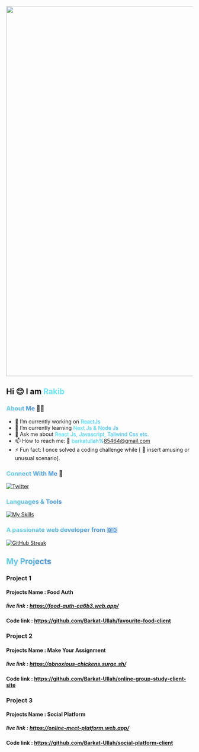 <img width="1000" height="" src="https://camo.githubusercontent.com/5b1d292467a7b41f288e50d450674ef3cfb99862405c58b6d440957ae3519c22/68747470733a2f2f666972656261736573746f726167652e676f6f676c65617069732e636f6d2f76302f622f666c6578692d636f64696e672e61707073706f742e636f6d2f6f2f64656d706769372d35323066386435662d363364342d343435332d383832322d6462633134396165323766382e6769663f616c743d6d6564696126746f6b656e3d39316330633762322d393363332d343032392d623031312d316138373033633537333064">

## Hi <g-emoji class="g-emoji" alias="blush" fallback-src="https://github.githubassets.com/images/icons/emoji/unicode/1f60a.png">😊</g-emoji> I am <span style="color:#6ee5f5 ">Rakib</span>

### <span style="background: linear-gradient(45deg, #6ee5f5, #4A90E2); -webkit-background-clip: text; color: transparent; text-shadow: 2px 2px 4px rgba(0, 0, 0, 0.1);">About Me </span>👨‍💼

- 🔭 I’m currently working on <span style="background: linear-gradient(45deg, #6ee5f5, #4A90E2); -webkit-background-clip: text; color: transparent; text-shadow: 1px 1px 2px #6ee5f5;">ReactJs</span>
- 🌱 I’m currently learning <span style="background: linear-gradient(45deg, #6ee5f5, #4A90E2); -webkit-background-clip: text; color: transparent; text-shadow: 0.5px 0.5px 1.5px #6ee5f5;">Next Js & Node Js</span>
- 💬 Ask me about <span style="background: linear-gradient(45deg, #6ee5f5, #4A90E2); -webkit-background-clip: text; color: transparent; text-shadow: 0.5px 0.5px 1.5px #6ee5f5;">React Js, Javascript, Tailwind Css etc.</span>
- 📫 How to reach me: 📩 <a href="mailto:barkatullah%85464@gmail.com" style="color: #6ee5f5; text-decoration: none; cursor: pointer; background: linear-gradient(45deg, #6ee5f5, #4A90E2); -webkit-background-clip: text; color: transparent; text-shadow: 0.5px 0.5px 1.5px #6ee5f5;">barkatullah%85464@gmail.com</a>
- ⚡ Fun fact: I once solved a coding challenge while [ 🥴 insert amusing or unusual scenario].

### <span style="background: linear-gradient(45deg, #6ee5f5, #4A90E2); -webkit-background-clip: text; color: transparent; text-shadow: 2px 2px 4px rgba(0, 0, 0, 0.1);">Connect With Me</span> 📲

[![Twitter](https://skillicons.dev/icons?i=twitter,instagram,github)](https://skillicons.dev)

### <span style="background: linear-gradient(45deg, #6ee5f5, #4A90E2); -webkit-background-clip: text; color: transparent; text-shadow: 2px 2px 4px rgba(0, 0, 0, 0.1);">Languages & Tools <img src="https://media.giphy.com/media/26n7b7PjSOZJwVCmY/giphy.gif" width="15" height="15"></span>

[![My Skills](https://skillicons.dev/icons?i=js,html,css,react,tailwind,express,mongodb,firebase)](https://skillicons.dev)

### <span style="background: linear-gradient(45deg, #6ee5f5, #4A90E2); -webkit-background-clip: text; color: transparent; text-shadow: 2px 2px 4px rgba(0, 0, 0, 0.1);">A passionate web developer from 🇧🇩</span>

[![GitHub Streak](https://github-readme-streak-stats.herokuapp.com?user=Rakib%20Hassan&theme=prussian)](https://git.io/streak-stats)

## <span style="background: linear-gradient(45deg, #6ee5f5, #4A90E2); -webkit-background-clip: text; color: transparent; text-shadow: 2px 2px 4px rgba(0, 0, 0, 0.1);">My Projects</span>

### Project 1

#### Projects Name : Food Auth

##### live link : https://food-auth-ca6b3.web.app/

#### Code link : https://github.com/Barkat-Ullah/favourite-food-client

### Project 2
#### Projects Name : Make Your Assignment
##### live link : https://obnoxious-chickens.surge.sh/

#### Code link : https://github.com/Barkat-Ullah/online-group-study-client-site

### Project 3

#### Projects Name : Social Platform

##### live link : https://online-meet-platform.web.app/

#### Code link : https://github.com/Barkat-Ullah/social-platform-client
